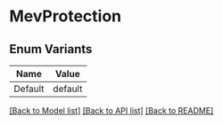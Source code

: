 # MevProtection

## Enum Variants

| Name | Value |
|---- | -----|
| Default | default |


[[Back to Model list]](../README.md#documentation-for-models) [[Back to API list]](../README.md#documentation-for-api-endpoints) [[Back to README]](../README.md)


